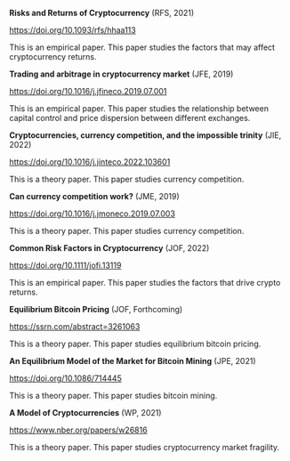 **Risks and Returns of Cryptocurrency** (RFS, 2021)

https://doi.org/10.1093/rfs/hhaa113

This is an empirical paper. This paper studies the factors that may affect cryptocurrency returns.

**Trading and arbitrage in cryptocurrency market** (JFE, 2019)

https://doi.org/10.1016/j.jfineco.2019.07.001

This is an empirical paper. This paper studies the relationship between capital control and price dispersion between different exchanges.

**Cryptocurrencies, currency competition, and the impossible trinity** (JIE, 2022)

https://doi.org/10.1016/j.jinteco.2022.103601

This is a theory paper. This paper studies currency competition.

**Can currency competition work?** (JME, 2019)

https://doi.org/10.1016/j.jmoneco.2019.07.003

This is a theory paper. This paper studies currency competition.

**Common Risk Factors in Cryptocurrency** (JOF, 2022)

https://doi.org/10.1111/jofi.13119

This is an empirical paper. This paper studies the factors that drive crypto returns.

**Equilibrium Bitcoin Pricing** (JOF, Forthcoming)

https://ssrn.com/abstract=3261063

This is a theory paper. This paper studies equilibrium bitcoin pricing.

**An Equilibrium Model of the Market for Bitcoin Mining** (JPE, 2021)

https://doi.org/10.1086/714445

This is a theory paper. This paper studies bitcoin mining.

**A Model of Cryptocurrencies** (WP, 2021)

https://www.nber.org/papers/w26816

This is a theory paper. This paper studies cryptocurrency market fragility.




